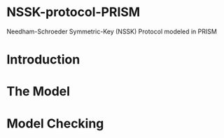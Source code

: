 # NSSK-protocol-PRISM
Needham-Schroeder Symmetric-Key (NSSK) Protocol modeled in PRISM

# Introduction 

# The Model

# Model Checking
